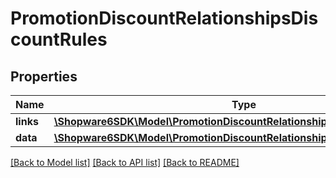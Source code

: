 # PromotionDiscountRelationshipsDiscountRules

## Properties
Name | Type | Description | Notes
------------ | ------------- | ------------- | -------------
**links** | [**\Shopware6SDK\Model\PromotionDiscountRelationshipsDiscountRulesLinks**](PromotionDiscountRelationshipsDiscountRulesLinks.md) |  | [optional] 
**data** | [**\Shopware6SDK\Model\PromotionDiscountRelationshipsDiscountRulesData[]**](PromotionDiscountRelationshipsDiscountRulesData.md) |  | [optional] 

[[Back to Model list]](../../README.md#documentation-for-models) [[Back to API list]](../../README.md#documentation-for-api-endpoints) [[Back to README]](../../README.md)

